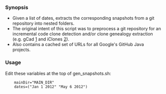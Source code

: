 ### Synopsis

- Given a list of dates, extracts the corresponding snapshots from a git repository into nested folders.
- The original intent of this script was to preprocess a git repository for an incremental code clone detection and/or clone genealogy extraction (e.g. gCad [1] and iClones [2]).
- Also contains a cached set of URLs for all Google's GitHub Java projects.

### Usage

Edit these variables at the top of gen_snapshots.sh:

```shell
    mainDir="MAIN_DIR"
    dates=("Jan 1 2012" "May 6 2012")
```

[1]: http://ieeexplore.ieee.org/document/6676939/	"gCad: A Near-Miss Clone Genealogy Extractor to Support Clone Evolution Analysis"
[2]: http://www.softwareclones.org/iclones.php#prepare	"Preparing source code for iClones "
